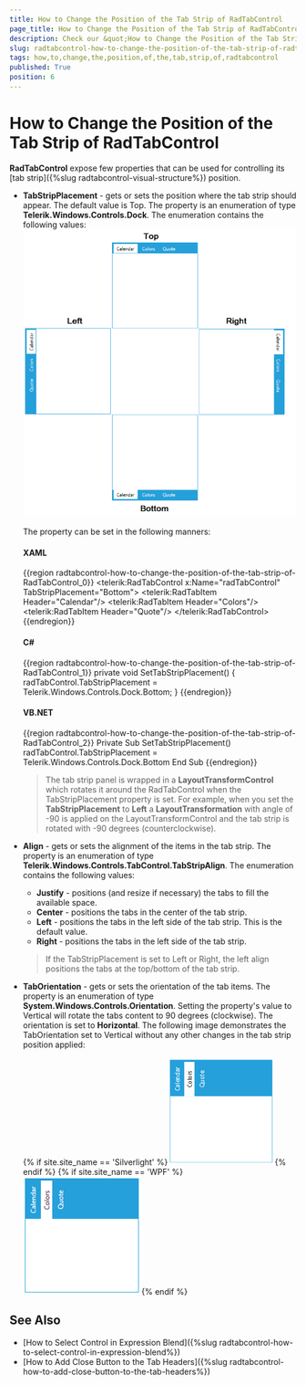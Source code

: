 ```yaml
---
title: How to Change the Position of the Tab Strip of RadTabControl
page_title: How to Change the Position of the Tab Strip of RadTabControl
description: Check our &quot;How to Change the Position of the Tab Strip of RadTabControl&quot; documentation article for the RadTabControl {{ site.framework_name }} control.
slug: radtabcontrol-how-to-change-the-position-of-the-tab-strip-of-radtabcontrol
tags: how,to,change,the,position,of,the,tab,strip,of,radtabcontrol
published: True
position: 6
---
```


# How to Change the Position of the Tab Strip of RadTabControl

__RadTabControl__ expose few properties that can be used for controlling its [tab strip]({%slug radtabcontrol-visual-structure%}) position. 
* __TabStripPlacement__ - gets or sets the position where the tab strip should appear. The default value is Top. The property is an enumeration of type __Telerik.Windows.Controls.Dock__. The enumeration contains the following values:  
	![WPF RadTabControl Different TabStrip Positions](images/RadTabControl_HowTo_TabStripPosition_02.png)
	
	The property can be set in the following manners:
	#### __XAML__
	{{region radtabcontrol-how-to-change-the-position-of-the-tab-strip-of-RadTabControl_0}}
		<telerik:RadTabControl x:Name="radTabControl" TabStripPlacement="Bottom">
			<telerik:RadTabItem Header="Calendar"/>
			<telerik:RadTabItem Header="Colors"/>
			<telerik:RadTabItem Header="Quote"/>
		</telerik:RadTabControl>
	{{endregion}}
	
	#### __C#__
	{{region radtabcontrol-how-to-change-the-position-of-the-tab-strip-of-RadTabControl_1}}
		private void SetTabStripPlacement()
		{
			radTabControl.TabStripPlacement = Telerik.Windows.Controls.Dock.Bottom;
		}
	{{endregion}}

	#### __VB.NET__
	{{region radtabcontrol-how-to-change-the-position-of-the-tab-strip-of-RadTabControl_2}}
		Private Sub SetTabStripPlacement()
			radTabControl.TabStripPlacement = Telerik.Windows.Controls.Dock.Bottom
		End Sub
	{{endregion}}
	
	>The tab strip panel is wrapped in a __LayoutTransformControl__ which rotates it around the RadTabControl when the TabStripPlacement property is set. For example, when you set the __TabStripPlacement__ to __Left__ a __LayoutTransformation__ with angle of -90 is applied on the LayoutTransformControl and the tab strip is rotated with -90 degrees (counterclockwise). 
	
* __Align__	- gets or sets the alignment of the items in the tab strip. The property is an enumeration of type __Telerik.Windows.Controls.TabControl.TabStripAlign__. The enumeration contains the following values:
	* __Justify__ - positions (and resize if necessary) the tabs to fill the available space.
	* __Center__ - positions the tabs in the center of the tab strip.
	* __Left__ - positions the tabs in the left side of the tab strip. This is the default value.
	* __Right__ - positions the tabs in the left side of the tab strip.  
		
	>If the TabStripPlacement is set to Left or Right, the left align positions the tabs at the top/bottom of the tab strip.	

* __TabOrientation__ - gets or sets the orientation of the tab items. The property is an enumeration of type __System.Windows.Controls.Orientation__. Setting the property's value to Vertical will rotate the tabs content to 90 degrees (clockwise). The orientation is set to __Horizontal__.
	The following image demonstrates the TabOrientation set to Vertical without any other changes in the tab strip position applied:
	
	{% if site.site_name == 'Silverlight' %}![WPF RadTabControl TabOrientation Vertical](images/RadTabControl_HowTo_TabStripPosition_01.png){% endif %}
	{% if site.site_name == 'WPF' %}![WPF RadTabControl TabOrientation Vertical](images/RadTabControl_HowTo_TabStripPosition_01-wpf.png){% endif %}		

## See Also
 * [How to Select Control in Expression Blend]({%slug radtabcontrol-how-to-select-control-in-expression-blend%})
 * [How to Add Close Button to the Tab Headers]({%slug radtabcontrol-how-to-add-close-button-to-the-tab-headers%})